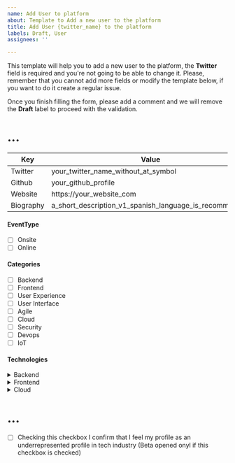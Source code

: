 ```yaml
---
name: Add User to platform
about: Template to Add a new user to the platform
title: Add User {twitter_name} to the platform
labels: Draft, User
assignees: ''

---
```


This template will help you to add a new user to the platform, the **Twitter** field is required and you're not going to be able to change it.
Please, remember that you cannot add more fields or modify the template below, if you want to do it create a regular issue.

Once you finish filling the form, please add a comment and we will remove the **Draft** label to proceed with the validation.

# ...
|Key| Value|
|---|------|
|Twitter|your_twitter_name_without_at_symbol|
|Github|your_github_profile|
|Website|https://your_website_com|
|Biography|a_short_description_v1_spanish_language_is_recommended|

#### EventType
- [ ] Onsite
- [ ] Online

#### Categories
- [ ] Backend
- [ ] Frontend
- [ ] User Experience
- [ ] User Interface
- [ ] Agile
- [ ] Cloud
- [ ] Security
- [ ] Devops
- [ ] IoT

#### Technologies
<details>
  <summary>Backend</summary>
  
- [ ] Java
- [ ] .Net
- [ ] PHP
</details>
<details>
  <summary>Frontend</summary>
  
- [ ] JavaScript
- [ ] TypeScript
- [ ] Layout
</details>
<details>
  <summary>Cloud</summary>
  
- [ ] AWS
- [ ] Google Cloud
- [ ] Azure
</details>

# ...

- [ ]  Checking this checkbox I confirm that I feel my profile as an underrepresented profile in tech industry (Beta opened onyl if this checkbox is checked)
